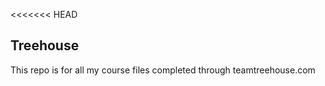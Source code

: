 <<<<<<< HEAD
## Treehouse

This repo is for all my course files completed through teamtreehouse.com 


